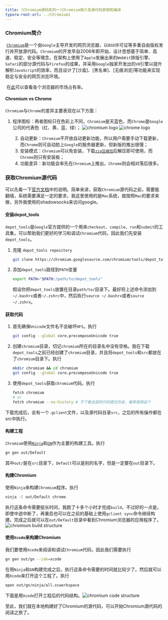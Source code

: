 ```yaml
---
title: (Chromium源码系列一)Chromium简介及源代码获取和编译
typora-root-url: ../Chromium1
---
```


### Chromium简介

​        [`Chromium`](https://www.chromium.org/Home)是一个由`Google`主导开发的网页浏览器，以`BSD`许可证等多重自由版权发行并开放源代码。`Chromium`的开发早自2006年即开始，设计思想基于简单、高速、稳定、安全等理念，在架构上使用了`Apple`发展出来的`WebKit`排版引擎、`Safari`的部分源代码与`Firefox`的成果，并采用`Google`独家开发出的`V8`引擎以提升解析`JavaScript`的效率，而且设计了[沙盒]、[黑名单]、[无痕浏览]等功能来实现稳定与安全的网页浏览环境。

​	在[此](https://www.netmarketshare.com/)可以查看各个浏览器的市场占有率。

<!--more-->

#### Chromium vs Chrome

`Chromium`与`Chrome`的差异主要表现在以下方面：

1. 程序图标：两者图标只在色彩上不同，`Chromium`是天蓝色，而`Chrome`是`Google`公司的代表色（红、黄、蓝、绿）；
   ![chromium logo](/pictures/Chromium1/chromium-logo.jpg)
   ![chrome logo](/pictures/Chromium1/chrome-logo.jpg)

   2. 自动更新：`Chromium`不开放自动更新功能，所以用户需要手动下载更新，而`Chrome`则可自动脸上`Google`的服务器更新，但新版的推出很慢；
   3. 安装模式：`Chromium`可以免安装，下载[`zip压缩包`](https://www.chromium.org/getting-involved/download-chromium)后解压即可使用，而`Chrome`则只有安装板；
   4. 功能差异：新功能会率先在`Chromium`上推出，`Chrome`则会相对落后很多。

### 获取Chromium源代码

可以先看一下[官方文档](https://chromium.googlesource.com/chromium/src/+/master/docs/mac_build_instructions.md)中的说明。简单来讲，获取`Chromium`源代码之前，需要能翻墙，系统需要满足一定的要求，我这里使用的是`Mac`系统，就按照`Mac`的要求来做，另外我使用的shadowsocks来访问google。

#### 安装depot_tools

`depot_tools`是`Google`官方提供的一个用来`checkout`、`compile`、`run`和`submit`的工具集，可以帮助我们更好的学习和调试`Chromium`代码，因此我们先安装`depot_tools`。

1. 克隆 `depot_tools repository`

   ```sh
   git clone https://chromium.googlesource.com/chromium/tools/depot_tools.git
   ```

2. 添加`depot_tools`路径到`PATH`变量

   ```sh
   export PATH="$PATH:/path/to/depot_tools"
   ```

   假设你把`depot_tools`放置在目录`path/to/`目录下。最好将上述命令添加到`~/.bashrx`或者`~/.zshrc`中，然后执行`source ~/.bashrx`或者`source ~/.zshrx`。

#### 获取代码

1. 首先确保`Unicode`文件名不会破坏`HFS`。执行

   ```sh
   git config --global core.precomposeUnicode true
   ```

2. 创建`chromium`目录，切记`chromium`所在的目录名中没有空格。我在下载`depot_tools`之前已经创建了`chromium`目录，并且将`depot_tools`和`src`都放在了`chromium`目录下。执行

   ```sh
   mkdir chromium && cd chromium
   git config --global core.precomposeUnicode true
   ```

3. 使用`depot_tools`获取`chromium`代码。执行

   ```sh
   fetch chromium
   # or
   fetch chromium --no-history # 不下载全部的代码提交历史，推荐使用这个
   ```

下载完成后，会有一个`.gclient`文件，以及源代码目录`src`，之后的所有操作都在src中执行。

#### 构建工程

`Chromium`使用[`Ninja`](https://ninja-build.org/)和[`GN`](https://chromium.googlesource.com/chromium/src/+/master/tools/gn/docs/quick_start.md)作为主要的构建工具。执行

   ```sh
   gn gen out/Default
   ```

其中`out/`是在`src`目录下，`Default`可以是别的名字，但是一定要在`out`目录下。

#### 构建Chromium

使用`Ninja`来构建`Chromium`程序。执行

   ```sh
   ninja -C out/Default chrome
   ```

执行这条命令需要挺长时间，我跑了十多个小时才完成`build`，不过好的一点是，即使中途中断了，再重启也可以在之前的基础上使用`gclient sync`命令继续构建。完成之后就可以在`out/Default`目录中看到Chromium浏览器的应用程序了。
![chromium build structure](/pictures/Chromium1/chromium-build-structure.png)

#### 使用`Xcode`来构建Chromium

我们要使用`Xcode`来阅读和调试`Chromium`代码，因此我们需要执行

   ```sh
   gn gen out/gn --ide=xcode
   ```

在用`Ninja`和`GN`构建完成之后，执行这条命令需要的时间就比较少了。然后就可以用`Xcode`来打开这个工程了。执行

   ```sh
   open out/gn/ninja/all.xcworkspace
   ```

下面是用`Xcode`打开工程后的代码结构。![chromium code structure](/pictures/Chromium1/code-structure.png)

至此，我们就在本地构建好了Chromium的源代码，可以开始Chromium源代码的阅读之旅了。